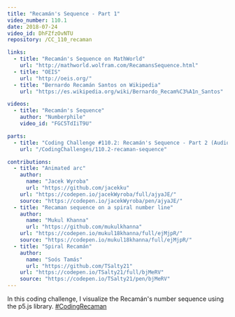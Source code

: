 ```yaml
---
title: "Recamán's Sequence - Part 1"
video_number: 110.1
date: 2018-07-24
video_id: DhFZfzOvNTU
repository: /CC_110_recaman

links:
  - title: "Recamán's Sequence on MathWorld"
    url: "http://mathworld.wolfram.com/RecamansSequence.html"
  - title: "OEIS"
    url: "http://oeis.org/"
  - title: "Bernardo Recamán Santos on Wikipedia"
    url: "https://es.wikipedia.org/wiki/Bernardo_Recam%C3%A1n_Santos"

videos:
  - title: "Recamán's Sequence"
    author: "Numberphile"
    video_id: "FGC5TdIiT9U"

parts:
  - title: "Coding Challenge #110.2: Recamán's Sequence - Part 2 (Audio)"
    url: "/CodingChallenges/110.2-recaman-sequence"

contributions:
  - title: "Animated arc"
    author:
      name: "Jacek Wyroba"
      url: "https://github.com/jacekku"
    url: "https://codepen.io/jacekWyroba/full/ajyaJE/"
    source: "https://codepen.io/jacekWyroba/pen/ajyaJE/"
  - title: "Recaman sequence on a spiral number line"
    author:
      name: "Mukul Khanna"
      url: "https://github.com/mukulkhanna"
    url: "https://codepen.io/mukul18khanna/full/ejMjpR/"
    source: "https://codepen.io/mukul18khanna/full/ejMjpR/"
  - title: "Spiral Recamán"
    author:
      name: "Soós Tamás"
      url: "https://github.com/TSalty21"
    url: "https://codepen.io/TSalty21/full/bjMeRV"
    source: "https://codepen.io/TSalty21/pen/bjMeRV"
---
```


In this coding challenge, I visualize the Recamán's number sequence using the p5.js library. [#CodingRecaman](https://twitter.com/hashtag/CodingRecaman)
